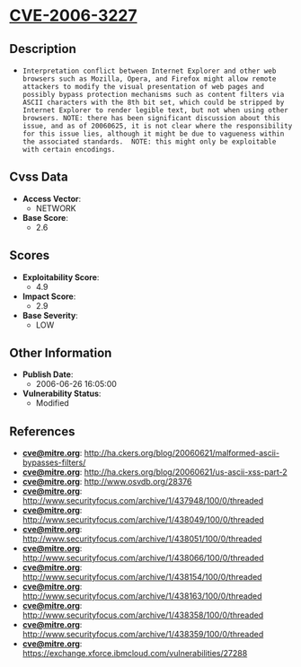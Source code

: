 
# [CVE-2006-3227](https://cve.mitre.org/cgi-bin/cvename.cgi?name=CVE-2006-3227)

## Description

- `Interpretation conflict between Internet Explorer and other web browsers such as Mozilla, Opera, and Firefox might allow remote attackers to modify the visual presentation of web pages and possibly bypass protection mechanisms such as content filters via ASCII characters with the 8th bit set, which could be stripped by Internet Explorer to render legible text, but not when using other browsers. NOTE: there has been significant discussion about this issue, and as of 20060625, it is not clear where the responsibility for this issue lies, although it might be due to vagueness within the associated standards.  NOTE: this might only be exploitable with certain encodings.`

## Cvss Data

- **Access Vector**:
  - NETWORK
- **Base Score**:
  - 2.6

## Scores

- **Exploitability Score**:
  - 4.9
- **Impact Score**:
  - 2.9
- **Base Severity**:
  - LOW

## Other Information

- **Publish Date**:
  - 2006-06-26 16:05:00
- **Vulnerability Status**:
  - Modified

## References

- **cve@mitre.org**: http://ha.ckers.org/blog/20060621/malformed-ascii-bypasses-filters/
- **cve@mitre.org**: http://ha.ckers.org/blog/20060621/us-ascii-xss-part-2
- **cve@mitre.org**: http://www.osvdb.org/28376
- **cve@mitre.org**: http://www.securityfocus.com/archive/1/437948/100/0/threaded
- **cve@mitre.org**: http://www.securityfocus.com/archive/1/438049/100/0/threaded
- **cve@mitre.org**: http://www.securityfocus.com/archive/1/438051/100/0/threaded
- **cve@mitre.org**: http://www.securityfocus.com/archive/1/438066/100/0/threaded
- **cve@mitre.org**: http://www.securityfocus.com/archive/1/438154/100/0/threaded
- **cve@mitre.org**: http://www.securityfocus.com/archive/1/438163/100/0/threaded
- **cve@mitre.org**: http://www.securityfocus.com/archive/1/438358/100/0/threaded
- **cve@mitre.org**: http://www.securityfocus.com/archive/1/438359/100/0/threaded
- **cve@mitre.org**: https://exchange.xforce.ibmcloud.com/vulnerabilities/27288
